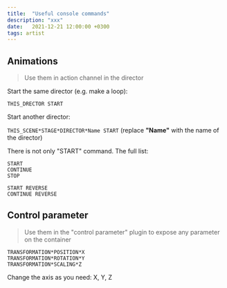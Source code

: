 ```yaml
---
title:  "Useful console commands"
description: "xxx"
date:   2021-12-21 12:00:00 +0300
tags: artist
---
```


## Animations

> Use them in action channel in the director

Start the same director (e.g. make a loop):

``` THIS_DRECTOR START ```

Start another director:

``` THIS_SCENE*STAGE*DIRECTOR*Name START ```
(replace __"Name"__ with the name of the director)

There is not only "START" command. The full list:

```
START
CONTINUE
STOP

START REVERSE
CONTINUE REVERSE
```

## Control parameter

> Use them in the "control parameter" plugin to expose any parameter on the container

```
TRANSFORMATION*POSITION*X
TRANSFORMATION*ROTATION*Y
TRANSFORMATION*SCALING*Z
```

Change the axis as you need: X, Y, Z
